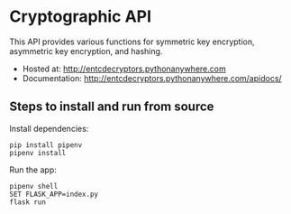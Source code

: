
# Cryptographic API

This API provides various functions for symmetric key encryption, asymmetric key encryption, and hashing.

- Hosted at: http://entcdecryptors.pythonanywhere.com 
- Documentation: http://entcdecryptors.pythonanywhere.com/apidocs/ 

## Steps to install and run from source

Install dependencies:
```
pip install pipenv
pipenv install
```
Run the app:
```
pipenv shell
SET FLASK_APP=index.py
flask run
```


